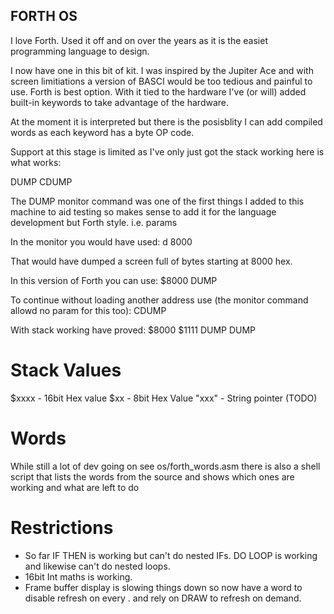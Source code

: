FORTH OS
--------

I love Forth. Used it off and on over the years as it is the easiet programming language to design.

I now have one in this bit of kit. I was inspired by the Jupiter Ace and with screen limitiations
a version of BASCI would be too tedious and painful to use. Forth is best option. With it tied to
the hardware I've (or will) added built-in keywords to take advantage of the hardware.

At the moment it is interpreted but there is the posisblity I can add compiled words as each 
keyword has a byte OP code. 

Support at this stage is limited as I've only just got the stack working here is what works:

DUMP
CDUMP


The DUMP monitor command was one of the first things I added to this machine to aid testing
so makes sense to add it for the language development but Forth style. i.e. params

In the monitor you would have used: d 8000

That would have dumped a screen full of bytes starting at 8000 hex. 

In this version of Forth you can use: $8000 DUMP

To continue without loading another address use (the monitor command allowd no param for this too): CDUMP


With stack working have proved: $8000 $1111 DUMP DUMP 



Stack Values
============

$xxxx  - 16bit Hex value
$xx    -  8bit Hex Value
"xxx"  - String pointer    (TODO)


Words
=====


While still a lot of dev going on see os/forth_words.asm there is also a shell script that lists the words from the source and shows which ones
are working and what are left to do


Restrictions
============


* So far IF THEN is working but can't do nested IFs. DO LOOP is working and likewise can't do nested loops.
* 16bit Int maths is working.
* Frame buffer display is slowing things down so now have a word to disable refresh on every . and rely on DRAW to refresh on demand.






 


